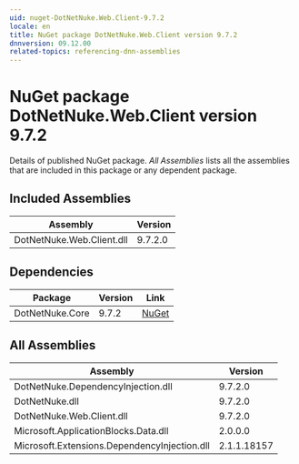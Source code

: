```yaml
---
uid: nuget-DotNetNuke.Web.Client-9.7.2
locale: en
title: NuGet package DotNetNuke.Web.Client version 9.7.2
dnnversion: 09.12.00
related-topics: referencing-dnn-assemblies
---
```


# NuGet package DotNetNuke.Web.Client version 9.7.2
Details of published NuGet package.
*All Assemblies* lists all the assemblies that are included in this package or any dependent package.

## Included Assemblies

|Assembly|Version|
|---|---|
|DotNetNuke.Web.Client.dll|9.7.2.0|

## Dependencies

|Package|Version|Link|
|---|---|---|
|DotNetNuke.Core|9.7.2|[NuGet](https://www.nuget.org/packages/DotNetNuke.Core/9.7.2)|

## All Assemblies

|Assembly|Version|
|---|---|
|DotNetNuke.DependencyInjection.dll|9.7.2.0|
|DotNetNuke.dll|9.7.2.0|
|DotNetNuke.Web.Client.dll|9.7.2.0|
|Microsoft.ApplicationBlocks.Data.dll|2.0.0.0|
|Microsoft.Extensions.DependencyInjection.dll|2.1.1.18157|

